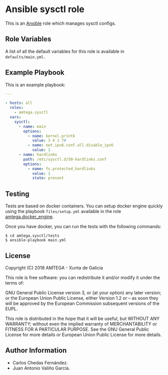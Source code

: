 # Ansible sysctl role

This is an [Ansible](http://www.ansible.com) role which manages sysctl configs.

## Role Variables

A list of all the default variables for this role is available in `defaults/main.yml`.

## Example Playbook

This is an example playbook:

```yaml
---

- hosts: all
  roles:
    - amtega.sysctl
  vars:    
    sysctl:
      - name: main        
        options:
          - name: kernel.printk
            value: 3 4 1 7#
          - name: net.ipv6.conf.all.disable_ipv6
            value: 1
      - name: hardlinks
        path: /etc/sysctl.d/50-hardlinks.conf
        options:
          - name: fs.protected_hardlinks
            value: 1
            state: present       
```

## Testing

Tests are based on docker containers. You can setup docker engine quickly using the playbook `files/setup.yml` available in the role [amtega.docker_engine](https://galaxy.ansible.com/amtega/docker_engine).

Once you have docker, you can run the tests with the following commands:

```shell
$ cd amtega.sysctl/tests
$ ansible-playbook main.yml
```

## License

Copyright (C) 2018 AMTEGA - Xunta de Galicia

This role is free software: you can redistribute it and/or modify it under the terms of:

GNU General Public License version 3, or (at your option) any later version; or the European Union Public License, either Version 1.2 or – as soon they will be approved by the European Commission ­subsequent versions of the EUPL.

This role is distributed in the hope that it will be useful, but WITHOUT ANY WARRANTY; without even the implied warranty of MERCHANTABILITY or FITNESS FOR A PARTICULAR PURPOSE.  See the GNU General Public License for more details or European Union Public License for more details.

## Author Information

- Carlos Chedas Fernández.
- Juan Antonio Valiño García.
